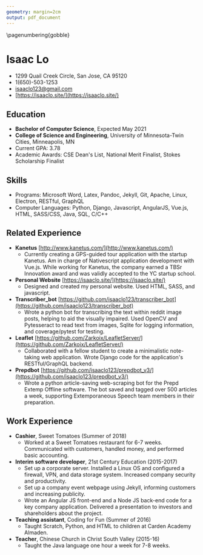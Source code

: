 ```yaml
---
geometry: margin=2cm
output: pdf_document
---
```


\pagenumbering{gobble}

# Isaac Lo

* 1299 Quail Creek Circle, San Jose, CA 95120
* 1(650)-503-1253
* isaaclo123@gmail.com
* [https://isaaclo.site/](https://isaaclo.site/)

## Education

* **Bachelor of Computer Science**, Expected May 2021
* **College of Science and Engineering**, University of Minnesota-Twin Cities, Minneapolis, MN
* Current GPA: 3.78
* Academic Awards: CSE Dean's List, National Merit Finalist, Stokes Scholarship Finalist

## Skills

* Programs: Microsoft Word, Latex, Pandoc, Jekyll, Git, Apache, Linux, Electron, RESTful, GraphQL
* Computer Languages: Python, Django, Javascript, AngularJS, Vue.js, HTML, SASS/CSS, Java, SQL, 
  C/C++

## Related Experience

* **Kanetus** [http://www.kanetus.com/](http://www.kanetus.com/)
    * Currently creating a GPS-guided tour application with the startup Kanetus. Am in charge of 
      Nativescript application development with Vue.js. While working for Kanetus, the company 
      earned a TBSr Innovation award and was validly accepted to the YC startup school.
* **Personal Website** [https://isaaclo.site/](https://isaaclo.site/)
    * Designed and created my personal website. Used HTML, SASS, and javascript.
* **Transcriber_bot** 
  [https://github.com/isaaclo123/transcriber_bot](https://github.com/isaaclo123/transcriber_bot)
    * Wrote a python bot for transcribing the text within reddit image posts, helping to aid the 
      visually impaired. Used OpenCV and Pytesseract to read text from images, Sqlite for logging 
      information, and coverage/pytest for testing.
* **Leaflet** 
  [https://github.com/Zarkoix/LeafletServer/](https://github.com/Zarkoix/LeafletServer/)
    * Collaborated with a fellow student to create a minimalistic note-taking web application. 
      Wrote Django code for the application's RESTful/GraphQL backend.
* **Prepdbot** 
  [https://github.com/isaaclo123/prepdbot_v3/](https://github.com/isaaclo123/prepdbot_v3/)
    * Wrote a python article-saving web-scraping bot for the Prepd Extemp Offline software. The bot 
      saved and tagged over 500 articles a week, supporting Extemporaneous Speech team members in 
      their preparation.

## Work Experience

* **Cashier**, Sweet Tomatoes (Summer of 2018)
    * Worked at a Sweet Tomatoes restaurant for 6-7 weeks. Communicated with customers, handled 
      money, and performed basic accounting.
* **Interim software developer**, 21st Century Education (2015-2017)
    * Set up a corporate server. Installed a Linux OS and configured a firewall, VPN, and data 
      storage system. Increased company security and productivity.
    * Set up a company event webpage using Jekyll, informing customers and increasing publicity.
    * Wrote an Angular JS front-end and a Node JS back-end code for a key company application. 
      Delivered a presentation to investors and shareholders about the project.
* **Teaching assistant**, Coding for Fun (Summer of 2016)
    * Taught Scratch, Python, and HTML to children at Carden Academy Almaden.
* **Teacher**, Chinese Church in Christ South Valley (2015-16)
    * Taught the Java language one hour a week for 7-8 weeks.
